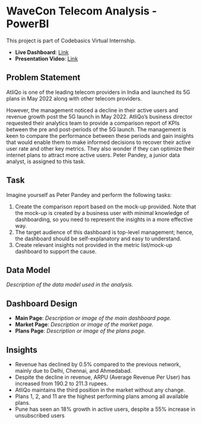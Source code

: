 # WaveCon Telecom Analysis - PowerBI

This project is part of Codebasics Virtual Internship.

- **Live Dashboard**: [Link](https://app.powerbi.com/view?r=eyJrIjoiYmVhZTMxZmEtZmM4Ny00ZDk2LWE0ZTktZmUwNTA0MTY0MGU4IiwidCI6ImM2ZTU0OWIzLTVmNDUtNDAzMi1hYWU5LWQ0MjQ0ZGM1YjJjNCJ9)
- **Presentation Video**: [Link](#)

## Problem Statement

AtliQo is one of the leading telecom providers in India and launched its 5G plans in May 2022 along with other telecom providers.

However, the management noticed a decline in their active users and revenue growth post the 5G launch in May 2022. AtliQo’s business director requested their analytics team to provide a comparison report of KPIs between the pre and post-periods of the 5G launch. The management is keen to compare the performance between these periods and gain insights that would enable them to make informed decisions to recover their active user rate and other key metrics. They also wonder if they can optimize their internet plans to attract more active users. Peter Pandey, a junior data analyst, is assigned to this task.

## Task

Imagine yourself as Peter Pandey and perform the following tasks:

1. Create the comparison report based on the mock-up provided. Note that the mock-up is created by a business user with minimal knowledge of dashboarding, so you need to represent the insights in a more effective way.
2. The target audience of this dashboard is top-level management; hence, the dashboard should be self-explanatory and easy to understand.
3. Create relevant insights not provided in the metric list/mock-up dashboard to support the cause.

## Data Model

*Description of the data model used in the analysis.*

## Dashboard Design

- **Main Page**: *Description or image of the main dashboard page.*
- **Market Page**: *Description or image of the market page.*
- **Plans Page**: *Description or image of the plans page.*

## Insights

- Revenue has declined by 0.5% compared to the previous network, mainly due to Delhi, Chennai, and Ahmedabad.
- Despite the decline in revenue, ARPU (Average Revenue Per User) has increased from 190.2 to 211.3 rupees.
- AtliQo maintains the third position in the market without any change.
- Plans 1, 2, and 11 are the highest performing plans among all available plans.
- Pune has seen an 18% growth in active users, despite a 55% increase in unsubscribed users
